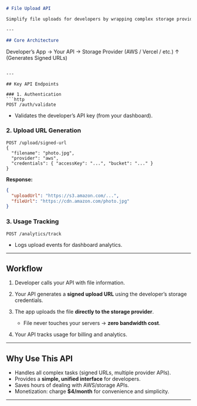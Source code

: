 

```markdown
# File Upload API

Simplify file uploads for developers by wrapping complex storage provider APIs into **3–7 lines of code**.

---

## Core Architecture

```

Developer’s App → Your API → Storage Provider (AWS / Vercel / etc.)
↑
(Generates Signed URLs)

````

---

## Key API Endpoints

### 1. Authentication
```http
POST /auth/validate
````

* Validates the developer’s API key (from your dashboard).

### 2. Upload URL Generation

```http
POST /upload/signed-url
{
  "filename": "photo.jpg",
  "provider": "aws",
  "credentials": { "accessKey": "...", "bucket": "..." }
}
```

**Response:**

```json
{
  "uploadUrl": "https://s3.amazon.com/...",
  "fileUrl": "https://cdn.amazon.com/photo.jpg"
}
```

### 3. Usage Tracking

```http
POST /analytics/track
```

* Logs upload events for dashboard analytics.

---

## Workflow

1. Developer calls your API with file information.
2. Your API generates a **signed upload URL** using the developer’s storage credentials.
3. The app uploads the file **directly to the storage provider**.

   * File never touches your servers → **zero bandwidth cost**.
4. Your API tracks usage for billing and analytics.

---

## Why Use This API

* Handles all complex tasks (signed URLs, multiple provider APIs).
* Provides a **simple, unified interface** for developers.
* Saves hours of dealing with AWS/storage APIs.
* Monetization: charge **\$4/month** for convenience and simplicity.

---

```
